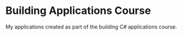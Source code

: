 # Building Applications Course
My applications created as part of the building C# applications course.
